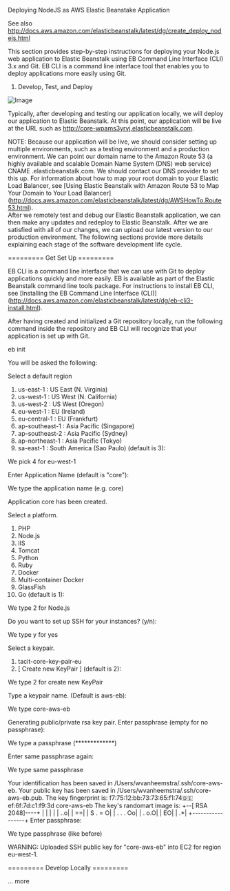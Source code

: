 Deploying NodeJS as AWS Elastic Beanstake Application

See also http://docs.aws.amazon.com/elasticbeanstalk/latest/dg/create_deploy_nodejs.html

This section provides step-by-step instructions for deploying your Node.js web application to Elastic Beanstalk using EB Command Line Interface (CLI) 3.x and Git. EB CLI is a command line interface tool that enables you to deploy applications more easily using Git.

1) Develop, Test, and Deploy

![Image](../master/images/develop_test_deploy_aws_elastic_beanstalk.png?raw=true)

Typically, after developing and testing our application locally, we will deploy our application to Elastic Beanstalk. At this point, our application will be live at the URL such as http://core-wpams3yrvj.elasticbeanstalk.com.

NOTE: Because our application will be live, we should consider setting up multiple environments, such as a testing environment and a production environment. We can point our domain name to the Amazon Route 53 (a highly available and scalable Domain Name System (DNS) web service) CNAME <ourappname>.elasticbeanstalk.com. We should contact our DNS provider to set this up. For information about how to map your root domain to your Elastic Load Balancer, see [Using Elastic Beanstalk with Amazon Route 53 to Map Your Domain to Your Load Balancer] (http://docs.aws.amazon.com/elasticbeanstalk/latest/dg/AWSHowTo.Route53.html).  
After we remotely test and debug our Elastic Beanstalk application, we can then make any updates and redeploy to Elastic Beanstalk. After we are satisfied with all of our changes, we can upload our latest version to our production environment. The following sections provide more details explaining each stage of the software development life cycle.

========= Get Set Up =========

EB CLI is a command line interface that we can use with Git to deploy applications quickly and more easily. EB is available as part of the Elastic Beanstalk command line tools package. For instructions to install EB CLI, see [Installing the EB Command Line Interface (CLI)] (http://docs.aws.amazon.com/elasticbeanstalk/latest/dg/eb-cli3-install.html).

After having created and initialized a Git repository locally, run the following command inside the repository and EB CLI will recognize that your application is set up with Git.

eb init

You will be asked the following:

Select a default region
1) us-east-1 : US East (N. Virginia)
2) us-west-1 : US West (N. California)
3) us-west-2 : US West (Oregon)
4) eu-west-1 : EU (Ireland)
5) eu-central-1 : EU (Frankfurt)
6) ap-southeast-1 : Asia Pacific (Singapore)
7) ap-southeast-2 : Asia Pacific (Sydney)
8) ap-northeast-1 : Asia Pacific (Tokyo)
9) sa-east-1 : South America (Sao Paulo)
(default is 3):

We pick 4 for eu-west-1

Enter Application Name
(default is "core"):

We type the application name (e.g. core)

Application core has been created.

Select a platform.
1) PHP
2) Node.js
3) IIS
4) Tomcat
5) Python
6) Ruby
7) Docker
8) Multi-container Docker
9) GlassFish
10) Go
(default is 1):

We type 2 for Node.js

Do you want to set up SSH for your instances?
(y/n):

We type y for yes

Select a keypair.
1) tacit-core-key-pair-eu
2) [ Create new KeyPair ]
(default is 2):

We type 2 for create new KeyPair

Type a keypair name.
(Default is aws-eb):

We type core-aws-eb

Generating public/private rsa key pair.
Enter passphrase (empty for no passphrase):

We type a passphrase (*************)

Enter same passphrase again:

We type same passphrase

Your identification has been saved in /Users/wvanheemstra/.ssh/core-aws-eb.
Your public key has been saved in /Users/wvanheemstra/.ssh/core-aws-eb.pub.
The key fingerprint is:
f7:75:12:bb:73:73:65:f1:74:de:ef:6f:7d:c1:f9:3d core-aws-eb
The key's randomart image is:
+--[ RSA 2048]----+
|                 |
|                 |
|              ..o|
|               ==|
|        S .   = O|
|         . . . Oo|
|            . o.O|
|               EO|
|               .*|
+-----------------+
Enter passphrase:

We type passphrase (like before)

WARNING: Uploaded SSH public key for "core-aws-eb" into EC2 for region eu-west-1.

========= Develop Locally =========

... more
